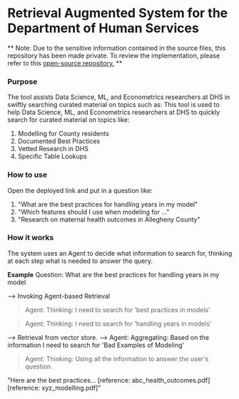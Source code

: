 # Retrieval Augmented System for the Department of Human Services

** Note: Due to the sensitive information contained in the source files, this repository has been made private. To review the implementation, please refer to this [open-source repository.](https://github.com/shayanalis/Retrieval-Augmented-Generation-for-Product-Management) **

### Purpose
The tool assists Data Science, ML, and Econometrics researchers at DHS in swiftly searching curated material on topics such as:
This tool is used to help Data Science, ML, and Econometrics researchers at DHS to quickly search for curated material on topics like:
1. Modelling for County residents
2. Documented Best Practices
3. Vetted Research in DHS
4. Specific Table Lookups

### How to use
Open the deployed link and put in a question like:

1. "What are the best practices for handling years in my model"
2. "Which features should I use when modeling for ..."
3. "Research on maternal health outcomes in Allegheny County"

### How it works
The system uses an Agent to decide what information to search for, thinking at each step what is needed to answer the query.

**Example**
Question: What are the best practices for handling years in my model

--> Invoking Agent-based Retrieval
> Agent: Thinking: I need to search for 'best practices in models'

> Agent: Thinking: I need to search for 'handling years in models'

--> Retrieval from vector store. 
--> Agent: Aggregating: Based on the information I need to search for 'Bad Examples of Modeling'

> Agent: Thinking: Using all the information to answer the user's question.

"Here are the best practices... [reference: abc_health_outcomes.pdf] [reference: xyz_modelling.pdf]"
